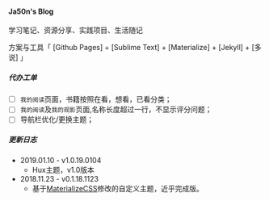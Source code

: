 #### Ja50n's Blog

学习笔记、资源分享、实践项目、生活随记

方案与工具「 [Github Pages] + [Sublime Text] + [Materialize] + [Jekyll] + [多说] 」



##### 代办工单

- [ ] `我的阅读`页面，书籍按照在看，想看，已看分类；
- [ ] `我的阅读`及`我的观影`页面,名称长度超过一行，不显示评分问题；
- [ ] 导航栏优化/更换主题；

##### 更新日志
- 2019.01.10 - v1.0.19.0104
  - Hux主题，v1.0版本
- 2018.11.23 - v0.1.18.1123
  - 基于[MaterializeCSS](http://materializecss.com/)修改的自定义主题，近乎完成版。


<!-- * 2016/06/19 - v1.1
    - gitcafe与coding合并，所有项目迁移到coding，重新配置pages服务，目前尚有bug
* 2015/08/28 - v1.02
    - 新增`/PYBHelp/`子目录
* 2015/08/05 - v1.01
    - 优化`about`页内容居中显示
    - 新版本号规则
* 2015/08/03 - v1.00-0803
    - 改`Github`图标为`Weibo`
    - 去除`view on github`链接
    - `GitCafe`和`Github`同步提交
    - 优化`banner`样式
* 2015/07/30 - v0.61-0730
    - 新增博客「CogHistogramTool」
* 2015/07/27 - v0.61-0727
    - 新增博客「星のうつわ」
* 2015/07/26 - v0.60-0726
    - 新增博客「jQuery参考手册及学习笔记」
    - 文章图片增加`hover`效果
* 2015/07/22 - v0.59-0717
    - 完善404页面
* 2015/07/21 - v0.58-0717
    - 新增自定义404页面（未完善）
    - 新增`sitemap.xml`（未完善）
* 2015/07/15 - v0.57-0717
    - 新增博客「717」
    - 修改banner文字颜色
    - 文章图片替换为外链
    - 更新部分文章及样式
    - 更新主页标题
* 2015/07/15 - v0.57-0709
    - banner优化背景图片/文字颜色
    - 更新「Workflow - 长期更新...」
* 2015/07/12 - v0.56-0709
    - banner图片源替换至GitCafe
* 2015/07/09 - v0.55-0709
    - 新增博客「纯粹」
* 2015/07/08 - v0.55-0707
    - 优化首页文章列表
    - 优化标签云样式
* 2015/07/07 - v0.54-0707
    - 新增博客「Workflow - 长期更新...」
    - 新增博客「Ubuntu中Sublime Text 3中文输入解决方法」
    - 优化文章页面ul/ol样式
* 2015/06/25 - v0.53-0620
    - 增加右下角固定导航按钮
* 2015/06/22 - v0.52-0620
    - 文章页添加分享功能
    - 修改`postinfo`样式
* 2015/06/20 - v0.51-0620
    - 新增博客「我为什么对你的孩子大声」
* 2015/06/20 - v0.50-0615
    - 首页添加分页功能
    - 更新若干文章
    - 修复部分`bug`
* 2015/06/18 - v0.48-0615
    - 移动端侧边栏添加子菜单
    - 去除多余自定义及`Jekyll`默认`CSS`，使用`Materialize`框架样式，优化`Material Design`效果，进行中...
    - 更新部分文章内容
    - 优化部分`UI`
* 2015/06/16 - v0.47-0615
    - 更新博客「博客建站过程及思考」
* 2015/06/15 - v0.46-0615
    - 新增博客「博客建站过程及思考」
* 2015/06/13 - v0.46-0611
    - `push from ubuntu`
* 2015/06/13 - v0.46-0611
    - 优化样式
* 2015/06/12 - v0.45-0611
    - 优化分类页面
    - 添加标签页面
    - 添加标签云
    - 导航栏修改
    - 优化移动端首页日志概览显示
* 2015/06/11 - v0.44-0611
    - 添加自定义域名 [ulink-el.com](http://ulink-el.com/)
    - 新增博客「GithubPages绑定godaddy注册的域名」
    - `update UI`
* 2015/06/04 - v0.43-0601
    - 优化博客列表样式
    - 优化首页样式
* 2015/06/03 - v0.42-0601
    - 优化首页`post-list`移动端显示
    - 优化代码高亮`CSS`样式
* 2015/06/01 - v0.41-0601
    - 新增博客「慢慢来,还是勇敢冲」
    - 修复子页面移动端导航交互`bug`
* 2015/05/31 - v0.41-0531
    - 从[gitcafe]迁移到[github]
    - 从HTML迁移到[Jekyll]
    - 弃用[SyntaxHighlighter],改用`Pygments`代码高亮方案
    - 使用新的版本规则
* 2015/05/27 - v0.3-0527
    - 完善0516日志内容
* 2015/05/26 - v0.3-0526
    - 首页日志排序
    - 完善0512日志内容
* 2015/05/24 - v0.3-0524
    - 添加目录页面
    - 添加关于页面,暂用`readme.md`
    - 优化日志结构,重写链接
* 2015/05/22 - v0.2-0523
    - 首页修改移动端显示效果,采用列表式
    - `#`链接到`coming soon`
    - `update UI`
* 2015/05/21 - v0.2-0522
    - 提取[多说]评论数在`postinfo`中显示
    - `update UI`
* 2015/05/20 - v0.2-0521
    - 添加[多说]评论功能
    - `update UI`
* 2015/05/19 - v0.19
    - `beta`版站点迁移至正式版站点
    - 添加`banner`背景图片
    - 添加博客信息栏
    - 优化样式
* 2015/05/17 - v0.17
    - `beta`版本使用[SyntaxHighlighter]代码高亮方案
    - 优化主页日志概览格式
    - 更改配色方案
    - `README`加入提交日志


[github pages]:https://pages.github.com
[github]:https://www.github.com
[gitcafe]:https://www.gitcafe.com
[gitcafe pages]:https://gitcafe.com/GitCafe/Help/wiki/Pages-%E7%9B%B8%E5%85%B3%E5%B8%AE%E5%8A%A9#wiki
[sublime text]:http://www.sublimetext.com/
[materialize]:http://materializecss.com/
[SyntaxHighlighter]:http://alexgorbatchev.com/SyntaxHighlighter/
[多说]:http://www.duoshuo.com
[Jekyll]:http://jekyllcn.com/ -->
